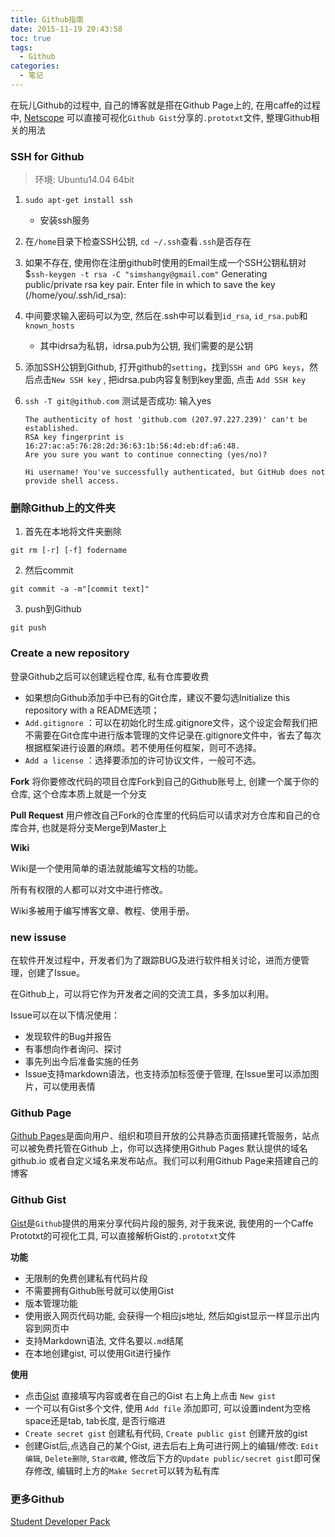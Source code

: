 ```yaml
---
title: Github指南
date: 2015-11-19 20:43:58
toc: true
tags:
  - Github
categories:
  - 笔记
---
```

在玩儿Github的过程中, 自己的博客就是搭在Github Page上的, 在用caffe的过程中, [Netscope](http://ethereon.github.io/netscope/quickstart.html) 可以直接可视化`Github Gist`分享的`.prototxt`文件, 整理Github相关的用法 
<!--more-->

### **SSH for Github**

> 环境: Ubuntu14.04 64bit

1. `sudo apt-get install ssh`
   - 安装ssh服务
   
2. 在`/home`目录下检查SSH公钥, `cd ~/.ssh`查看`.ssh`是否存在

3. 如果不存在, 使用你在注册github时使用的Email生成一个SSH公钥私钥对
   $`ssh-keygen -t rsa -C "simshangy@gmail.com"`
   Generating public/private rsa key pair.
   Enter file in which to save the key (/home/you/.ssh/id_rsa):
   
4. 中间要求输入密码可以为空, 然后在.ssh中可以看到`id_rsa`, `id_rsa.pub`和`known_hosts`
   - 其中idrsa为私钥，idrsa.pub为公钥, 我们需要的是公钥
   
5. 添加SSH公钥到Github, 打开github的`setting`，找到`SSH and GPG keys`，然后点击`New SSH key` , 把idrsa.pub内容复制到key里面, 点击 `Add SSH key`

6. `ssh -T git@github.com` 测试是否成功: 输入yes

   ```
   The authenticity of host 'github.com (207.97.227.239)' can't be established.
   RSA key fingerprint is 16:27:ac:a5:76:28:2d:36:63:1b:56:4d:eb:df:a6:48.
   Are you sure you want to continue connecting (yes/no)?
   
   Hi username! You've successfully authenticated, but GitHub does not
   provide shell access.
   ```


### **删除Github上的文件夹**

1. 首先在本地将文件夹删除

`git rm [-r] [-f] fodername`

2. 然后commit

`git commit -a -m"[commit text]"`

3. push到Github

`git push`

### **Create a new repository**

登录Github之后可以创建远程仓库, 私有仓库要收费

- 如果想向Github添加手中已有的Git仓库，建议不要勾选Initialize this repository with a README选项；
- `Add.gitignore` ：可以在初始化时生成.gitignore文件，这个设定会帮我们把不需要在Git仓库中进行版本管理的文件记录在.gitignore文件中，省去了每次根据框架进行设置的麻烦。若不使用任何框架，则可不选择。
- `Add a license` ：选择要添加的许可协议文件，一般可不选。

**Fork**
将你要修改代码的项目仓库Fork到自己的Github账号上, 创建一个属于你的仓库, 这个仓库本质上就是一个分支

**Pull Request**
用户修改自己Fork的仓库里的代码后可以请求对方仓库和自己的仓库合并, 也就是将分支Merge到Master上

**Wiki**

Wiki是一个使用简单的语法就能编写文档的功能。

所有有权限的人都可以对文中进行修改。

Wiki多被用于编写博客文章、教程、使用手册。


### **new issuse**

在软件开发过程中，开发者们为了跟踪BUG及进行软件相关讨论，进而方便管理，创建了Issue。

在Github上，可以将它作为开发者之间的交流工具，多多加以利用。

Issue可以在以下情况使用：

- 发现软件的Bug并报告
- 有事想向作者询问、探讨
- 事先列出今后准备实施的任务
- Issue支持markdown语法，也支持添加标签便于管理, 在Issue里可以添加图片，可以使用表情

### **Github Page**

[Github Pages](https://pages.github.com/)是面向用户、组织和项目开放的公共静态页面搭建托管服务，站点可以被免费托管在Github 上，你可以选择使用Github Pages 默认提供的域名github.io 或者自定义域名来发布站点。我们可以利用Github Page来搭建自己的博客


### **Github Gist**

[Gist](https://gist.github.com/)是`Github`提供的用来分享代码片段的服务, 对于我来说, 我使用的一个Caffe Prototxt的可视化工具, 可以直接解析Gist的`.prototxt`文件
 
 **功能**
 
 - 无限制的免费创建私有代码片段
 - 不需要拥有Github账号就可以使用Gist
 - 版本管理功能
 - 使用嵌入网页代码功能, 会获得一个相应js地址, 然后如gist显示一样显示出内容到网页中
 - 支持Markdown语法, 文件名要以`.md`结尾
 - 在本地创建gist, 可以使用Git进行操作
 
 **使用**
 
 - 点击[Gist](https://gist.github.com ) 直接填写内容或者在自己的Gist 右上角上点击 `New gist`
 - 一个可以有Gist多个文件, 使用 `Add file` 添加即可, 可以设置indent为空格space还是tab, tab长度, 是否行缩进
 - `Create secret gist` 创建私有代码, `Create public gist` 创建开放的gist
 - 创建Gist后,点选自己的某个Gist, 进去后右上角可进行网上的编辑/修改: `Edit编辑`, `Delete删除`, `Star收藏`, 修改后下方的`Update public/secret gist`即可保存修改, 编辑时上方的`Make Secret`可以转为私有库

 
### **更多Github**

[Student Developer Pack](https://education.github.com/)
